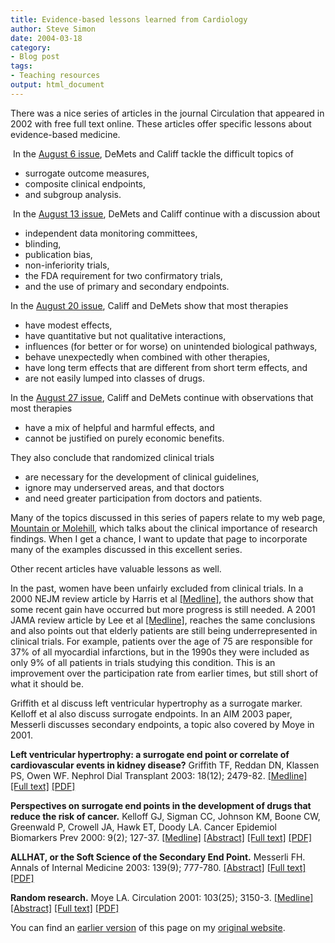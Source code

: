 ```yaml
---
title: Evidence-based lessons learned from Cardiology
author: Steve Simon
date: 2004-03-18
category:
- Blog post
tags:
- Teaching resources
output: html_document
---
```

There was a nice series of articles in the journal Circulation that
appeared in 2002 with free full text online. These articles offer
specific lessons about evidence-based medicine.

 In the [August 6
issue](http://circ.ahajournals.org/cgi/content/full/106/6/746), DeMets
and Califf tackle the difficult topics of

-   surrogate outcome measures,
-   composite clinical endpoints,
-   and subgroup analysis.

 In the [August 13
issue](http://circ.ahajournals.org/cgi/content/full/106/7/880), DeMets
and Califf continue with a discussion about

-   independent data monitoring committees,
-   blinding,
-   publication bias,
-   non-inferiority trials,
-   the FDA requirement for two confirmatory trials,
-   and the use of primary and secondary endpoints.

In the [August 20
issue](http://circ.ahajournals.org/cgi/content/full/106/8/1015), Califf
and DeMets show that most therapies

-   have modest effects,
-   have quantitative but not qualitative interactions,
-   influences (for better or for worse) on unintended biological
    pathways,
-   behave unexpectedly when combined with other therapies,
-   have long term effects that are different from short term effects,
    and
-   are not easily lumped into classes of drugs.

In the [August 27
issue](http://circ.ahajournals.org/cgi/content/full/106/9/1172), Califf
and DeMets continue with observations that most therapies

-   have a mix of helpful and harmful effects, and
-   cannot be justified on purely economic benefits.

They also conclude that randomized clinical trials

-   are necessary for the development of clinical guidelines,
-   ignore may underserved areas, and that doctors
-   and need greater participation from doctors and patients.

Many of the topics discussed in this series of papers relate to my web
page, [Mountain or Molehill](../journal/mountain.asp), which talks about
the clinical importance of research findings. When I get a chance, I
want to update that page to incorporate many of the examples discussed
in this excellent series.

Other recent articles have valuable lessons as well.

In the past, women have been unfairly excluded from clinical trials. In
a 2000 NEJM review article by Harris et al
[\[Medline\]](http://www.ncbi.nlm.nih.gov/entrez/query.fcgi?cmd=Retrieve&db=PubMed&list_uids=10944565&dopt=Abstract),
the authors show that some recent gain have occurred but more progress
is still needed. A 2001 JAMA review article by Lee et al
[\[Medline\]](http://www.ncbi.nlm.nih.gov/entrez/query.fcgi?cmd=Retrieve&db=PubMed&list_uids=11495621&dopt=Abstract),
reaches the same conclusions and also points out that elderly patients
are still being underrepresented in clinical trials. For example,
patients over the age of 75 are responsible for 37% of all myocardial
infarctions, but in the 1990s they were included as only 9% of all
patients in trials studying this condition. This is an improvement over
the participation rate from earlier times, but still short of what it
should be.

Griffith et al discuss left ventricular hypertrophy as a surrogate
marker. Kelloff et al also discuss surrogate endpoints. In an AIM 2003
paper, Messerli discusses secondary endpoints, a topic also covered by
Moye in 2001.

**Left ventricular hypertrophy: a surrogate end point or correlate of
cardiovascular events in kidney disease?** Griffith TF, Reddan DN,
Klassen PS, Owen WF. Nephrol Dial Transplant 2003: 18(12); 2479-82.
[\[Medline\]](http://www.ncbi.nlm.nih.gov/entrez/query.fcgi?cmd=Retrieve&db=PubMed&list_uids=14605267&dopt=Abstract)
[\[Full text\]](http://ndt.oupjournals.org/cgi/content/full/18/12/2479)
[\[PDF\]](http://ndt.oupjournals.org/cgi/content/full/18/12/2479.pdf)

**Perspectives on surrogate end points in the development of drugs that
reduce the risk of cancer.** Kelloff GJ, Sigman CC, Johnson KM, Boone
CW, Greenwald P, Crowell JA, Hawk ET, Doody LA. Cancer Epidemiol
Biomarkers Prev 2000: 9(2); 127-37.
[\[Medline\]](http://www.ncbi.nlm.nih.gov/entrez/query.fcgi?cmd=Retrieve&db=PubMed&list_uids=10698472&dopt=Abstract)
[\[Abstract\]](http://cebp.aacrjournals.org/cgi/content/abstract/9/2/127)
[\[Full text\]](http://cebp.aacrjournals.org/cgi/content/full/9/2/127)
[\[PDF\]](http://cebp.aacrjournals.org/cgi/reprint/9/2/127.pdf)

**ALLHAT, or the Soft Science of the Secondary End Point.** Messerli FH.
Annals of Internal Medicine 2003: 139(9); 777-780.
[\[Abstract\]](http://www.annals.org/cgi/content/abstract/139/9/777)
[\[Full text\]](http://www.annals.org/cgi/content/full/139/9/777)
[\[PDF\]](http://www.annals.org/cgi/reprint/139/9/777)

**Random research.** Moye LA. Circulation 2001: 103(25); 3150-3.
[\[Medline\]](http://www.ncbi.nlm.nih.gov/entrez/query.fcgi?cmd=Retrieve&db=PubMed&list_uids=11425783&dopt=Abstract)
[\[Abstract\]](http://circ.ahajournals.org/cgi/content/abstract/103/25/3150)
[\[Full
text\]](http://circ.ahajournals.org/cgi/content/full/103/25/3150)
[\[PDF\]](http://circ.ahajournals.org/cgi/reprint/103/25/3150.pdf)

You can find an [earlier version](http://www.pmean.com/04/cardiology.html) of this page on my [original website](http://www.pmean.com/original_site.html).
